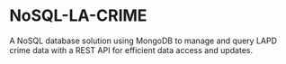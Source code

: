 # NoSQL-LA-CRIME
 A NoSQL database solution using MongoDB to manage and query LAPD crime data with a REST API for efficient data access and updates.
